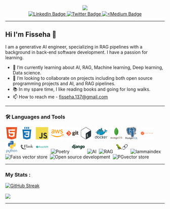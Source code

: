 <div id="header" align="center">
  <img src="https://media.giphy.com/media/M9gbBd9nbDrOTu1Mqx/giphy.gif" width="100"/>
  
  <div id="badges">
    <a href="https://www.linkedin.com/in/fisseha-estifanos-109ba6199/">
      <img src="https://img.shields.io/badge/LinkedIn-blue?style=for-the-badge&logo=linkedin&logoColor=white" alt="LinkedIn Badge"/>
    </a>
    <a href="https://x.com/f0x__tr0t">
      <img src="https://img.shields.io/badge/Twitter-blue?style=for-the-badge&logo=twitter&logoColor=white" alt="Twitter Badge"/>
    </a>
    <a href="https://medium.com/@rasfish5">
      <img src="https://img.shields.io/badge/Medium-blue?style=for-the-badge&logo=medium&logoColor=white" alt="<Medium Badge"/>
    </a>
  
  </div>
</div>

---

## Hi I'm Fisseha 👋

I am a generative AI engineer, specializing in RAG pipelines with a background in back-end software development. I have a passion for learning.

- 🔭 I’m currently learning about AI, RAG, Machine learning, Deep learning, Data science.
- 🌱 I’m looking to collaborate on projects including both open source programming projects and AI, and RAG pipelines.
- 📚 In my spare time, I like reading books and going for long walks.
- 📫 How to reach me - <fisseha.137@gmail.com>

---

### :hammer_and_wrench: Languages and Tools

<div>
 <img src="https://github.com/devicons/devicon/blob/master/icons/html5/html5-original.svg" title="HTML5" alt="HTML" width="40" height="40"/>&nbsp;
 <img src="https://github.com/devicons/devicon/blob/master/icons/css3/css3-plain-wordmark.svg" title="CSS3" alt="CSS" width="40" height="40"/>&nbsp;
 <img src="https://github.com/devicons/devicon/blob/master/icons/javascript/javascript-original.svg" title="JavaScript" alt="JavaScript" width="40" height="40"/>&nbsp;
 <img src="https://github.com/devicons/devicon/blob/master/icons/amazonwebservices/amazonwebservices-plain-wordmark.svg" title="AWS" alt="AWS" width="40" height="40"/>&nbsp;
 <img src="https://github.com/devicons/devicon/blob/master/icons/git/git-original-wordmark.svg" title="Git" alt="Git" width="40" height="40"/>
 <img src="https://github.com/devicons/devicon/blob/master/icons/bash/bash-original.svg" title="Bash" alt="Bash" width="40" height="40"/>&nbsp;
 <img src="https://github.com/devicons/devicon/blob/master/icons/docker/docker-original-wordmark.svg" title="Docker" alt="Docker" width="40" height="40"/>&nbsp;
 <img src="https://github.com/devicons/devicon/blob/master/icons/mongodb/mongodb-original-wordmark.svg" title="MongoDB" alt="MongoDB" width="40" height="40"/>&nbsp;
 <img src="https://github.com/devicons/devicon/blob/master/icons/postgresql/postgresql-original-wordmark.svg" title="PostgreSQL" alt="PostgreSQL" width="40" height="40"/>&nbsp;
 <img src="https://github.com/devicons/devicon/blob/master/icons/postman/postman-original-wordmark.svg" title="Postman" alt="Postman" width="40" height="40"/>&nbsp;
 <img src="https://github.com/devicons/devicon/blob/master/icons/python/python-original-wordmark.svg" title="Python" alt="Python" width="40" height="40"/>&nbsp;
 <img src="https://github.com/devicons/devicon/blob/master/icons/flask/flask-original-wordmark.svg" title="Flask" alt="Flask" width="40" height="40"/>&nbsp;
 <img src="https://github.com/devicons/devicon/blob/master/icons/fastapi/fastapi-original-wordmark.svg" title="FastAPI" alt="FastAPI" width="40" height="40"/>&nbsp;
 <img src="https://github.com/devicons/devicon/blob/master/icons/poetry/poetry-original-wordmark.svg" title="Poetry" alt="Poetry" width="40" height="40"/>&nbsp;
 <img src="https://github.com/devicons/devicon/blob/master/icons/django/django-plain-wordmark.svg" title="Django" alt="Django" width="40" height="40"/>&nbsp;
 <img src="https://github.com/devicons/devicon/blob/master/icons/ai/ai-original.svg" title="AI" alt="AI" width="40" height="40"/>&nbsp;
 <img src="https://github.com/devicons/devicon/blob/master/icons/rag/rag-original.svg" title="RAG" alt="RAG" width="40" height="40"/>&nbsp;
 <img src="https://github.com/devicons/devicon/blob/master/icons/langchain/langchain-original.svg" title="Langchain" alt="Langchain" width="40" height="40"/>&nbsp;
 <img src="https://github.com/devicons/devicon/blob/master/icons/lammaindex/lammaindex-original.svg" title="lammaindex" alt="lammaindex" width="40" height="40"/>&nbsp;
 <img src="https://github.com/devicons/devicon/blob/master/icons/faiss/faiss-original.svg" title="Faiss vector store" alt="Faiss vector store" width="40" height="40"/>&nbsp;
 <img src="https://github.com/devicons/devicon/blob/master/icons/opensource/opensource-original.svg" title="Open source development" alt="Open source development" width="40" height="40"/>&nbsp;
 <img src="https://github.com/devicons/devicon/blob/master/icons/pgvectorstore/pgvectorstore-original.svg" title="PGvector store" alt="PGvector store" width="40" height="40"/>&nbsp;
</div>

---

### My Stats :
[![GitHub Streak](http://github-readme-streak-stats.herokuapp.com?user=Fisseha-Estifanos&theme=dark&background=000000)](https://git.io/streak-stats)

<a href="https://github.com/Fisseha-Estifanos">
  <img align="center" src="https://github-readme-stats.vercel.app/api/pin/?username=Fisseha-Estifanos&repo=Twitter-Data-Analysis&theme=dark" />
</a>

---

<!---
Fisseha-Estifanos/Fisseha-Estifanos is a ✨ special ✨ repository because its `README.md` (this file) appears on your GitHub profile.
You can click the Preview link to take a look at your changes.
--->

